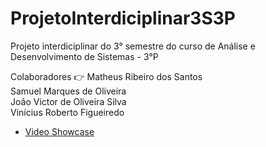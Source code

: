 # ProjetoInterdiciplinar3S3P
Projeto interdiciplinar do 3° semestre do curso de Análise e Desenvolvimento de Sistemas - 3°P

Colaboradores 👉 
  Matheus Ribeiro dos Santos <br>
    Samuel Marques de Oliveira <br>
      João Victor de Oliveira Silva <br>
        Vinícius Roberto Figueiredo

<ul>
  <li><a href="https://youtu.be/PdSESARkmcI">Video Showcase</a></li>
</ul>
